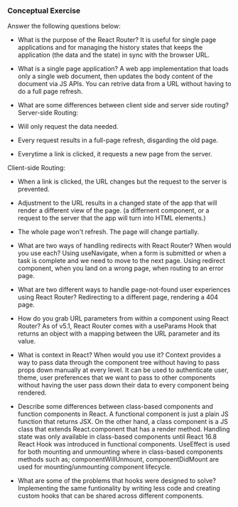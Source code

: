 ### Conceptual Exercise

Answer the following questions below:

- What is the purpose of the React Router?
It is useful for single page applications and for managing the history states that
keeps the application (the data and the state) in sync with the browser URL. 

- What is a single page application?
A web app implementation that loads only a single web document, then updates the body 
content of the document via JS APIs. You can retrive data from a URL without having to 
do a full page refresh.

- What are some differences between client side and server side routing?
Server-side Routing: 
- Will only request the data needed. 
- Every request results in a full-page refresh, disgarding the old page.
- Everytime a link is clicked, it requests a new page from the server.

Client-side Routing:
- When a link is clicked, the URL changes but the request to the server is prevented. 
- Adjustment to the URL results in a changed state of the app that will render a 
different view of the page. (a differnent component, or a request to the server that 
the app will turn into HTML elements.)
- The whole page won't refresh. The page will change partially.

- What are two ways of handling redirects with React Router? When would you use each?
Using useNavigate, when a form is submitted or when a task is complete and we need to move to the next page.
Using redirect component, when you land on a wrong page, when routing to an error page.

- What are two different ways to handle page-not-found user experiences using React Router? 
Redirecting to a different page, rendering a 404 page.

- How do you grab URL parameters from within a component using React Router?
As of v5.1, React Router comes with a useParams Hook that returns an object with a mapping between the URL parameter and its value.

- What is context in React? When would you use it?
Context provides a way to pass data through the component tree without having to pass props down manually at every level. It can be used to authenticate user, theme, user preferences that we want to pass to other components
without having the user pass down their data to every component being rendered.

- Describe some differences between class-based components and function
  components in React.
 A functional component is just a plain JS function that returns JSX. On the other hand, a class component is a JS class that extends React.component that has a render method. 
 Handling state was only available in class-based components until React 16.8 React Hook was introduced in functional components.
 UseEffect is used for both mounting and unmounting where in class-based components methods such as; 
 componentWillUnmount, componentDidMount are used for mounting/unmounting component lifecycle.

- What are some of the problems that hooks were designed to solve?
Implementing the same funtionality by writing less code and creating custom hooks that can be shared 
across different components. 
